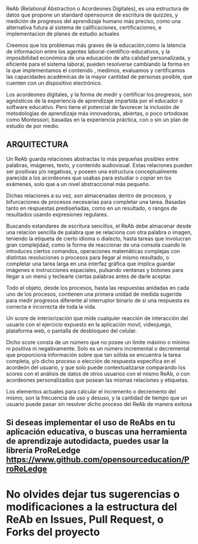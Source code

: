 ReAb (Relational Abstraction o Acordeones Digitales), es una estructura de datos que propone un standard opensource de escritura de quizzes, y medición de progresos del aprendizaje humano más preciso, como una alternativa futura al sistema de calificaciones, certificaciones, e implementacion de planes de estudio actuales



Creemos que los problemas más graves de la educación,como la latencia de informacion entre los agentes laboral-científico-educativos, y la imposibilidad económica de una educación de alta calidad personalizada, y eficiente para el sistema laboral, pueden resolverse cambiando la forma en la que implementamos el contenido , medimos, evaluamos y certificamos las capacidades académicas de la mayor cantidad de personas posible, que cuenten con un dispositivo electrónico. 




Los acordeones digitales, y la forma de medir y certificar los progresos, son agnósticos de la experiencia de aprendizaje impartida por el educador o software educativo. Pero tiene el potencial de favorecer la inclusión de metodologías de aprendizaje más innovadoras, abiertas, o poco ortodoxas como Montessori, basadas en la experiencia práctica, con o sin un plan de estudio de por medio.




## ARQUITECTURA

Un ReAb guarda relaciones abstractas lo más pequeñas posibles entre palabras, imágenes, texto, y contenido audiovisual. Estas relaciones pueden ser positivas y/o negativas, y poseen una estructura conceptualmente parecida a los acordeones que usabas para estudiar o copiar en los exámenes, solo que a un nivel abstraccional más pequeño. 

Dichas relaciones a su vez, son almacenadas dentro de procesos, y bifurcaciones de procesos necesarias para completar una tarea. Basadas tanto en respuestas prediseñadas, como en un resultado, o rangos de resultados usando expresiones regulares.


Buscando estandares de escritura sencillos, el ReAb debe almacenar desde una relacion sencilla de palabra que se relaciona con otra palabra o imagen, teniendo la etiqueta de cierto idioma o dialecto, hasta tareas que involucran gran complejidad, como  la forma de reaccionar de una consola cuando le introduces ciertos comandos, operaciones matemáticas complejas con distintas resoluciones o procesos para llegar al mismo resultado, o completar una tarea larga en una interfaz gráfica que implica guardar imágenes e instrucciones espaciales, pulsando ventanas y botones para llegar a un menú y teclearle ciertas palabras antes de darle aceptar.


Todo el objeto, desde los procesos, hasta las respuestas anidadas en cada uno de los procesos, contienen una primera unidad de medida sugerida para medir progresos diferente al interruptor binario de si una respuesta es correcta e incorrecta de toda la vida.

Un score de interiorización que mide cualquier reacción de interacción del usuario con el ejercicio expuesto en la aplicación movil, videojuego, plataforma web, o pantalla de desbloqueo del celular.


Dicho score consta de un número que no posee un límite máximo o mínimo ni positiva ni negativamente. Solo es un número incremental o decremental que proporciona información sobre que tan sólida se encuentra la tarea completa, y/o dicho proceso o elección de respuesta específica en el acordeón del usuario, y que solo puede contextualizarse comparando los scores con el análisis de datos de otros usuarios con el mismo ReAb, o con acordeones personalizados que posean las mismas relaciones y etiquetas.


Los elementos actuales para calcular el incremento o decremento del mismo, son la frecuencia de uso y desuso, y la cantidad de tiempo que un usuario puede pasar sin resolver dicho proceso del ReAb de manera exitosa



## Si deseas implementar el uso de ReAbs en tu aplicación educativa, o buscas una herramienta de aprendizaje autodidacta, puedes usar la librería ProReLedge https://www.github.com/opensourceducation/ProReLedge



# No olvides dejar tus sugerencias o modificaciones a la estructura del ReAb en Issues, Pull Request, o Forks del proyecto
